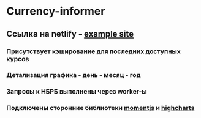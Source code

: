 # Currency-informer

## Ссылка на netlify - [example site] 
### Присутствует кэширование для последних доступных курсов
### Детализация графика - день - месяц - год
### Запросы к НБРБ выполнены через worker-ы
### Подключены сторонние библиотеки [momentjs] и [highcharts]

[example site]:https://quizzical-kowalevski-f36482.netlify.app
[momentjs]:https://momentjs.com/
[highcharts]:https://www.highcharts.com/

